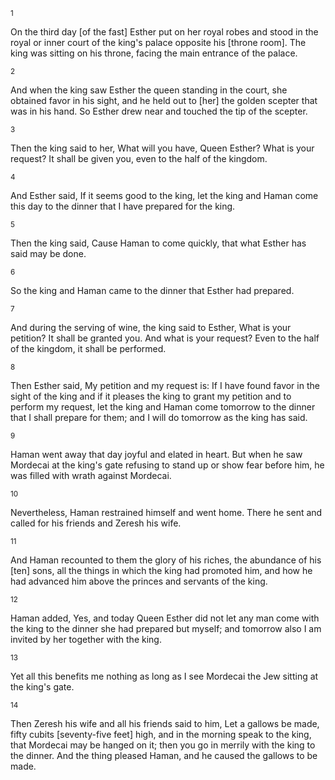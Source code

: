 <sup>1</sup> 

On the third day [of the fast] Esther put on her royal robes and stood in the royal or inner court of the king's palace opposite his [throne room]. The king was sitting on his throne, facing the main entrance of the palace. 

<sup>2</sup> 

And when the king saw Esther the queen standing in the court, she obtained favor in his sight, and he held out to [her] the golden scepter that was in his hand. So Esther drew near and touched the tip of the scepter. 

<sup>3</sup> 

Then the king said to her, What will you have, Queen Esther? What is your request? It shall be given you, even to the half of the kingdom. 

<sup>4</sup> 

And Esther said, If it seems good to the king, let the king and Haman come this day to the dinner that I have prepared for the king. 

<sup>5</sup> 

Then the king said, Cause Haman to come quickly, that what Esther has said may be done. 

<sup>6</sup> 

So the king and Haman came to the dinner that Esther had prepared. 

<sup>7</sup> 

And during the serving of wine, the king said to Esther, What is your petition? It shall be granted you. And what is your request? Even to the half of the kingdom, it shall be performed. 

<sup>8</sup> 

Then Esther said, My petition and my request is: If I have found favor in the sight of the king and if it pleases the king to grant my petition and to perform my request, let the king and Haman come tomorrow to the dinner that I shall prepare for them; and I will do tomorrow as the king has said. 

<sup>9</sup> 

Haman went away that day joyful and elated in heart. But when he saw Mordecai at the king's gate refusing to stand up or show fear before him, he was filled with wrath against Mordecai. 

<sup>10</sup> 

Nevertheless, Haman restrained himself and went home. There he sent and called for his friends and Zeresh his wife. 

<sup>11</sup> 

And Haman recounted to them the glory of his riches, the abundance of his [ten] sons, all the things in which the king had promoted him, and how he had advanced him above the princes and servants of the king. 

<sup>12</sup> 

Haman added, Yes, and today Queen Esther did not let any man come with the king to the dinner she had prepared but myself; and tomorrow also I am invited by her together with the king. 

<sup>13</sup> 

Yet all this benefits me nothing as long as I see Mordecai the Jew sitting at the king's gate. 

<sup>14</sup> 

Then Zeresh his wife and all his friends said to him, Let a gallows be made, fifty cubits [seventy-five feet] high, and in the morning speak to the king, that Mordecai may be hanged on it; then you go in merrily with the king to the dinner. And the thing pleased Haman, and he caused the gallows to be made.